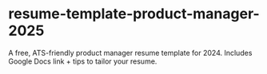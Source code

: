 # resume-template-product-manager-2025
A free, ATS-friendly product manager resume template for 2024. Includes Google Docs link + tips to tailor your resume.
